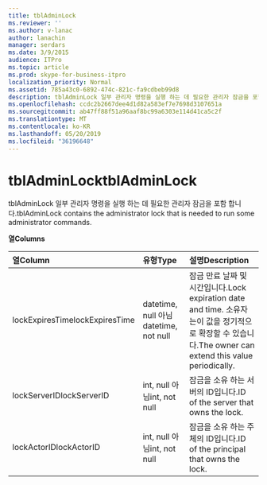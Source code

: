 ```yaml
---
title: tblAdminLock
ms.reviewer: ''
ms.author: v-lanac
author: lanachin
manager: serdars
ms.date: 3/9/2015
audience: ITPro
ms.topic: article
ms.prod: skype-for-business-itpro
localization_priority: Normal
ms.assetid: 785a43c0-6892-474c-821c-fa9cdbeb99d8
description: tblAdminLock 일부 관리자 명령을 실행 하는 데 필요한 관리자 잠금을 포함 합니다.
ms.openlocfilehash: ccdc2b2667dee4d1d82a583ef7e7698d3107651a
ms.sourcegitcommit: ab47ff88f51a96aaf8bc99a6303e114d41ca5c2f
ms.translationtype: MT
ms.contentlocale: ko-KR
ms.lasthandoff: 05/20/2019
ms.locfileid: "36196648"
---
```

# <a name="tbladminlock"></a><span data-ttu-id="d7a31-103">tblAdminLock</span><span class="sxs-lookup"><span data-stu-id="d7a31-103">tblAdminLock</span></span>
 
<span data-ttu-id="d7a31-104">tblAdminLock 일부 관리자 명령을 실행 하는 데 필요한 관리자 잠금을 포함 합니다.</span><span class="sxs-lookup"><span data-stu-id="d7a31-104">tblAdminLock contains the administrator lock that is needed to run some administrator commands.</span></span>
  
<span data-ttu-id="d7a31-105">**열**</span><span class="sxs-lookup"><span data-stu-id="d7a31-105">**Columns**</span></span>

|<span data-ttu-id="d7a31-106">**열**</span><span class="sxs-lookup"><span data-stu-id="d7a31-106">**Column**</span></span>|<span data-ttu-id="d7a31-107">**유형**</span><span class="sxs-lookup"><span data-stu-id="d7a31-107">**Type**</span></span>|<span data-ttu-id="d7a31-108">**설명**</span><span class="sxs-lookup"><span data-stu-id="d7a31-108">**Description**</span></span>|
|:-----|:-----|:-----|
|<span data-ttu-id="d7a31-109">lockExpiresTime</span><span class="sxs-lookup"><span data-stu-id="d7a31-109">lockExpiresTime</span></span>  <br/> |<span data-ttu-id="d7a31-110">datetime, null 아님</span><span class="sxs-lookup"><span data-stu-id="d7a31-110">datetime, not null</span></span>  <br/> |<span data-ttu-id="d7a31-111">잠금 만료 날짜 및 시간입니다.</span><span class="sxs-lookup"><span data-stu-id="d7a31-111">Lock expiration date and time.</span></span> <span data-ttu-id="d7a31-112">소유자는이 값을 정기적으로 확장할 수 있습니다.</span><span class="sxs-lookup"><span data-stu-id="d7a31-112">The owner can extend this value periodically.</span></span>  <br/> |
|<span data-ttu-id="d7a31-113">lockServerID</span><span class="sxs-lookup"><span data-stu-id="d7a31-113">lockServerID</span></span>  <br/> |<span data-ttu-id="d7a31-114">int, null 아님</span><span class="sxs-lookup"><span data-stu-id="d7a31-114">int, not null</span></span>  <br/> |<span data-ttu-id="d7a31-115">잠금을 소유 하는 서버의 ID입니다.</span><span class="sxs-lookup"><span data-stu-id="d7a31-115">ID of the server that owns the lock.</span></span>  <br/> |
|<span data-ttu-id="d7a31-116">lockActorID</span><span class="sxs-lookup"><span data-stu-id="d7a31-116">lockActorID</span></span>  <br/> |<span data-ttu-id="d7a31-117">int, null 아님</span><span class="sxs-lookup"><span data-stu-id="d7a31-117">int, not null</span></span>  <br/> |<span data-ttu-id="d7a31-118">잠금을 소유 하는 주체의 ID입니다.</span><span class="sxs-lookup"><span data-stu-id="d7a31-118">ID of the principal that owns the lock.</span></span>  <br/> |
   

